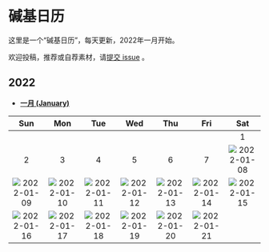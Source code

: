 # 碱基日历

这里是一个“碱基日历”，每天更新，2022年一月开始。

欢迎投稿，推荐或自荐素材，请[提交 issue](https://github.com/ShujiaHuang/biocalendar/issues) 。


## 2022

- [**一月 (January)**](docs/2022/2022-01.md)

|  Sun  |  Mon  |  Tue  |  Wed  |  Thu  |  Fri  |  Sat  |
| :---: | :---: | :---: | :---: | :---: | :---: | :---: |
|     |     |     |     |     |     |  1  |
|  2  |  3  |  4  |  5  |  6  |  7  |![2022-01-08](https://static.fungenomics.com/images/2022/01/2022-01-08.png)|
| ![2022-01-09](https://static.fungenomics.com/images/2022/01/2022-01-09.png) | ![2022-01-10](https://static.fungenomics.com/images/2022/01/2022-01-10.png) | ![2022-01-11](https://static.fungenomics.com/images/2022/01/2022-01-11.png) | ![2022-01-12](https://static.fungenomics.com/images/2022/01/2022-01-12.png) | ![2022-01-13](https://static.fungenomics.com/images/2022/01/2022-01-13.png) | ![2022-01-14](https://static.fungenomics.com/images/2022/01/2022-01-14.png) |![2022-01-15](https://static.fungenomics.com/images/2022/01/2022-01-15.png)|
| ![2022-01-16](https://static.fungenomics.com/images/2022/01/2022-01-16.png) | ![2022-01-17](https://static.fungenomics.com/images/2022/01/2022-01-17.png) | ![2022-01-18](https://static.fungenomics.com/images/2022/01/2022-01-18.png) | ![2022-01-19](https://static.fungenomics.com/images/2022/01/2022-01-19.png) | ![2022-01-20](https://static.fungenomics.com/images/2022/01/2022-01-20.png) | ![2022-01-21](https://static.fungenomics.com/images/2022/01/2022-01-21.png) ||








